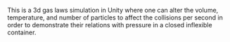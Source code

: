 This is a 3d gas laws simulation in Unity where one can alter the volume, temperature, and number of particles to affect the collisions per second in order to demonstrate their relations with pressure in a closed inflexible container. 
